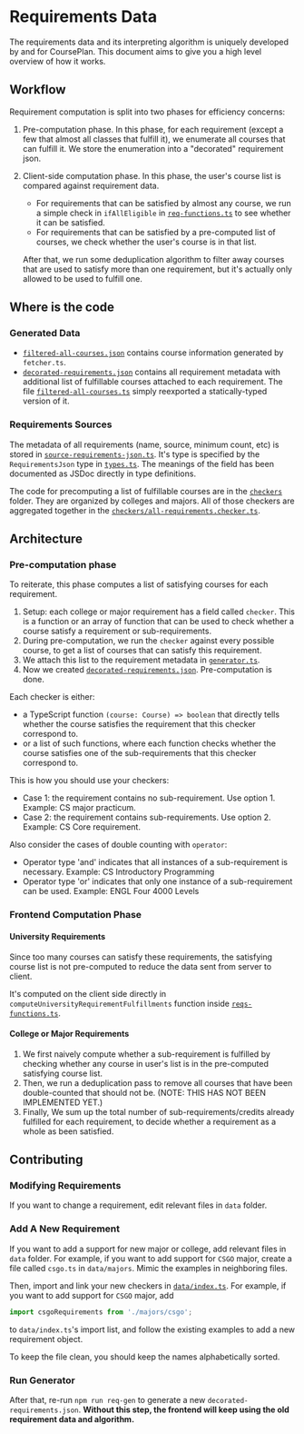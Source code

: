 # Requirements Data

The requirements data and its interpreting algorithm is uniquely developed by and for CoursePlan.
This document aims to give you a high level overview of how it works.

## Workflow

Requirement computation is split into two phases for efficiency concerns:

1. Pre-computation phase.
   In this phase, for each requirement (except a few that almost all classes that fulfill it), we
   enumerate all courses that can fulfill it. We store the enumeration into a "decorated" requirement
   json.
2. Client-side computation phase.
   In this phase, the user's course list is compared against requirement data.

   - For requirements that can be satisfied by almost any course, we run a simple check in
     `ifAllEligible` in [`req-functions.ts`](./reqs-functions.ts) to see whether it can be
     satisfied.
   - For requirements that can be satisfied by a pre-computed list of courses, we check whether the
     user's course is in that list.

   After that, we run some deduplication algorithm to filter away courses that are used to satisfy
   more than one requirement, but it's actually only allowed to be used to fulfill one.

## Where is the code

### Generated Data

- [`filtered-all-courses.json`](./filtered-all-courses.json) contains course information generated
  by `fetcher.ts`.
- [`decorated-requirements.json`](./decorated-requirements.json) contains all requirement metadata
  with additional list of fulfillable courses attached to each requirement. The file
  [`filtered-all-courses.ts`](./``filtered-all-courses.ts) simply reexported a statically-typed
  version of it.

### Requirements Sources

The metadata of all requirements (name, source, minimum count, etc) is stored in
[`source-requirements-json.ts`](./source-requirements-json.ts). It's type is specified by the
`RequirementsJson` type in [`types.ts`](./types.ts). The meanings of the field has been documented
as JSDoc directly in type definitions.

The code for precomputing a list of fulfillable courses are in the [`checkers`](./checkers) folder.
They are organized by colleges and majors. All of those checkers are aggregated together in the
[`checkers/all-requirements.checker.ts`](./checkers/all-requirements-checkers.ts).

## Architecture

### Pre-computation phase

To reiterate, this phase computes a list of satisfying courses for each requirement.

1. Setup: each college or major requirement has a field called `checker`. This is a function or
   an array of function that can be used to check whether a course satisfy a requirement or
   sub-requirements.
2. During pre-computation, we run the `checker` against every possible course, to get a list of
   courses that can satisfy this requirement.
3. We attach this list to the requirement metadata in [`generator.ts`](./generator.ts).
4. Now we created [`decorated-requirements.json`](./decorated-requirements.json).
   Pre-computation is done.

Each checker is either:

- a TypeScript function `(course: Course) => boolean` that directly tells whether the course
  satisfies the requirement that this checker correspond to.
- or a list of such functions, where each function checks whether the course satisfies one of the
  sub-requirements that this checker correspond to.

This is how you should use your checkers:

- Case 1: the requirement contains no sub-requirement. Use option 1. Example: CS major practicum.
- Case 2: the requirement contains sub-requirements. Use option 2. Example: CS Core requirement.

Also consider the cases of double counting with `operator`:

- Operator type 'and' indicates that all instances of a sub-requirement is necessary. Example: CS Introductory Programming
- Operator type 'or' indicates that only one instance of a sub-requirement can be used. Example: ENGL Four 4000 Levels

### Frontend Computation Phase

#### University Requirements

Since too many courses can satisfy these requirements, the satisfying course list is not
pre-computed to reduce the data sent from server to client.

It's computed on the client side directly in `computeUniversityRequirementFulfillments` function
inside [`reqs-functions.ts`](./reqs-functions.ts).

#### College or Major Requirements

1. We first naively compute whether a sub-requirement is fulfilled by checking whether any course in
   user's list is in the pre-computed satisfying course list.
2. Then, we run a deduplication pass to remove all courses that have been double-counted that
   should not be. (NOTE: THIS HAS NOT BEEN IMPLEMENTED YET.)
3. Finally, We sum up the total number of sub-requirements/credits already fulfilled for each
   requirement, to decide whether a requirement as a whole as been satisfied.

## Contributing

### Modifying Requirements

If you want to change a requirement, edit relevant files in `data` folder.

### Add A New Requirement

If you want to add a support for new major or college, add relevant files in `data` folder.
For example, if you want to add support for `CSGO` major, create a file called `csgo.ts` in
`data/majors`. Mimic the examples in neighboring files.

Then, import and link your new checkers in [`data/index.ts`](./data/index.ts).
For example, if you want to add support for `CSGO` major, add

```typescript
import csgoRequirements from './majors/csgo';
```

to `data/index.ts`'s import list, and follow the existing examples to add a new requirement object.

To keep the file clean, you should keep the names alphabetically sorted.

### Run Generator

After that, re-run `npm run req-gen` to generate a new `decorated-requirements.json`.
**Without this step, the frontend will keep using the old requirement data and algorithm.**
